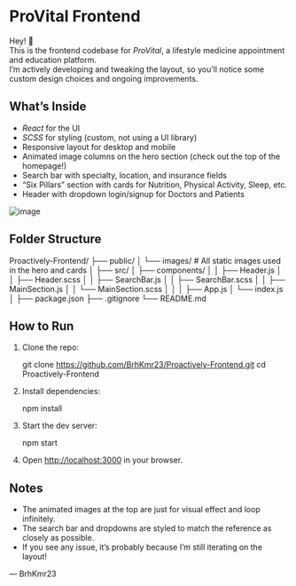 # ProVital Frontend

Hey! 👋  
This is the frontend codebase for *ProVital*, a lifestyle medicine appointment and education platform.  
I’m actively developing and tweaking the layout, so you’ll notice some custom design choices and ongoing improvements.

## What’s Inside

- *React* for the UI
- *SCSS* for styling (custom, not using a UI library)
- Responsive layout for desktop and mobile
- Animated image columns on the hero section (check out the top of the homepage!)
- Search bar with specialty, location, and insurance fields
- “Six Pillars” section with cards for Nutrition, Physical Activity, Sleep, etc.
- Header with dropdown login/signup for Doctors and Patients


![image](https://github.com/user-attachments/assets/322f4269-9b1f-4e7f-b7b3-e37bbc15fe5d)

## Folder Structure


Proactively-Frontend/
   ├── public/
   │   └── images/              # All static images used in the hero and cards
   │
   ├── src/
   │   ├── components/
   │   │   ├── Header.js
   │   │   ├── Header.scss
   │   │   ├── SearchBar.js
   │   │   ├── SearchBar.scss
   │   │   ├── MainSection.js
   │   │   └── MainSection.scss
   │   │
   │   ├── App.js
   │   └── index.js
   │
   ├── package.json
   ├── .gitignore
   └── README.md



## How to Run

1. Clone the repo:
   
   git clone https://github.com/BrhKmr23/Proactively-Frontend.git
   cd Proactively-Frontend
   
2. Install dependencies:
   
   npm install
   
3. Start the dev server:
   
   npm start
   
4. Open [http://localhost:3000](http://localhost:3000) in your browser.

## Notes

- The animated images at the top are just for visual effect and loop infinitely.
- The search bar and dropdowns are styled to match the reference as closely as possible.
- If you see any issue, it’s probably because I’m still iterating on the layout!

— BrhKmr23
